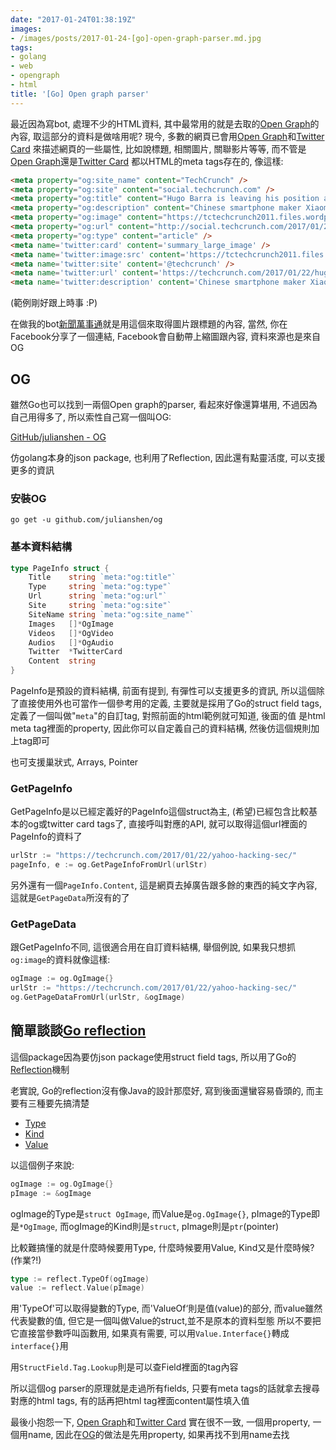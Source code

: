 ```yaml
---
date: "2017-01-24T01:38:19Z"
images:
- /images/posts/2017-01-24-[go]-open-graph-parser.md.jpg
tags:
- golang
- web
- opengraph
- html
title: '[Go] Open graph parser'
---
```


最近因為寫bot, 處理不少的HTML資料, 其中最常用的就是去取的[Open Graph](http://ogp.me/)的內容,
取這部分的資料是做啥用呢? 現今, 多數的網頁已會用[Open Graph](http://ogp.me/)和[Twitter Card](https://dev.twitter.com/cards/overview)
來描述網頁的一些屬性, 比如說標題, 相關圖片, 關聯影片等等, 而不管是[Open Graph](http://ogp.me/)還是[Twitter Card](https://dev.twitter.com/cards/overview)
都以HTML的meta tags存在的, 像這樣:

```html
<meta property="og:site_name" content="TechCrunch" />
<meta property="og:site" content="social.techcrunch.com" />
<meta property="og:title" content="Hugo Barra is leaving his position as head of international at Xiaomi after 3.5&nbsp;years" />
<meta property="og:description" content="Chinese smartphone maker Xiaomi is losing its head of international and primary English-language spokesperson Hugo Barra after he announced his exit from the.." />
<meta property="og:image" content="https://tctechcrunch2011.files.wordpress.com/2016/05/hugo-barra-2.jpg?w=764&amp;h=400&amp;crop=1" />
<meta property="og:url" content="http://social.techcrunch.com/2017/01/22/hugo-barra-is-leaving-his-position-as-head-of-international-at-xiaomi-after-3-5-years/" />
<meta property="og:type" content="article" />
<meta name='twitter:card' content='summary_large_image' />
<meta name='twitter:image:src' content='https://tctechcrunch2011.files.wordpress.com/2016/05/hugo-barra-2.jpg?w=764&#038;h=400&#038;crop=1' />
<meta name='twitter:site' content='@techcrunch' />
<meta name='twitter:url' content='https://techcrunch.com/2017/01/22/hugo-barra-is-leaving-his-position-as-head-of-international-at-xiaomi-after-3-5-years/' />
<meta name='twitter:description' content='Chinese smartphone maker Xiaomi is losing its head of international and primary English-language spokesperson Hugo Barra after he announced his exit from the company.' />
```

(範例剛好跟上時事 :P)

在做我的bot[新聞萬事通](https://line.me/R/ti/p/%40cur4648v)就是用這個來取得圖片跟標題的內容, 當然, 你在Facebook分享了一個連結, Facebook會自動帶上縮圖跟內容, 資料來源也是來自OG

## OG

雖然Go也可以找到一兩個Open graph的parser, 看起來好像還算堪用, 不過因為自己用得多了, 所以索性自己寫一個叫OG:

[GitHub/julianshen - OG](https://github.com/julianshen/og)

仿golang本身的json package, 也利用了Reflection, 因此還有點靈活度, 可以支援更多的資訊

### 安裝OG

```
go get -u github.com/julianshen/og
```

### 基本資料結構

```go
type PageInfo struct {
	Title    string `meta:"og:title"`
	Type     string `meta:"og:type"`
	Url      string `meta:"og:url"`
	Site     string `meta:"og:site"`
	SiteName string `meta:"og:site_name"`
	Images   []*OgImage
	Videos   []*OgVideo
	Audios   []*OgAudio
	Twitter  *TwitterCard
	Content  string
}
```

PageInfo是預設的資料結構, 前面有提到, 有彈性可以支援更多的資訊, 所以這個除了直接使用外也可當作一個參考用的定義,
主要就是採用了Go的struct field tags, 定義了一個叫做"`meta`"的自訂tag, 對照前面的html範例就可知道, 後面的值
是html meta tag裡面的property, 因此你可以自定義自己的資料結構, 然後仿這個規則加上tag即可

也可支援巢狀式, Arrays, Pointer

### GetPageInfo

GetPageInfo是以已經定義好的PageInfo這個struct為主, (希望)已經包含比較基本的og或twitter card tags了,
直接呼叫對應的API, 就可以取得這個url裡面的PageInfo的資料了

```go
urlStr := "https://techcrunch.com/2017/01/22/yahoo-hacking-sec/"
pageInfo, e := og.GetPageInfoFromUrl(urlStr)
```

另外還有一個`PageInfo.Content`, 這是網頁去掉廣告跟多餘的東西的純文字內容, 這就是`GetPageData`所沒有的了

### GetPageData

跟GetPageInfo不同, 這很適合用在自訂資料結構, 舉個例說, 如果我只想抓`og:image`的資料就像這樣:

```go
ogImage := og.OgImage{}
urlStr := "https://techcrunch.com/2017/01/22/yahoo-hacking-sec/"
og.GetPageDataFromUrl(urlStr, &ogImage)
```

## 簡單談談[Go reflection](https://blog.golang.org/laws-of-reflection)

這個package因為要仿json package使用struct field tags, 所以用了Go的[Reflection](https://blog.golang.org/laws-of-reflection)機制

老實說, Go的reflection沒有像Java的設計那麼好, 寫到後面還蠻容易昏頭的, 而主要有三種要先搞清楚

- [Type](https://golang.org/pkg/reflect/#Type)
- [Kind](https://golang.org/pkg/reflect/#Kind)
- [Value](https://golang.org/pkg/reflect/#Value)

以這個例子來說:

```go
ogImage := og.OgImage{}
pImage := &ogImage
```

ogImage的Type是`struct OgImage`, 而Value是`og.OgImage{}`, pImage的Type即是`*OgImage`,
而ogImage的Kind則是`struct`, pImage則是`ptr`(pointer)

比較難搞懂的就是什麼時候要用Type, 什麼時候要用Value, Kind又是什麼時候? (作業?!)

```go
type := reflect.TypeOf(ogImage)
value := reflect.Value(pImage)
```

用'TypeOf'可以取得變數的Type, 而'ValueOf‘則是值(value)的部分, 而value雖然代表變數的值, 但它是一個叫做Value的struct,並不是原本的資料型態
所以不要把它直接當參數呼叫函數用, 如果真有需要, 可以用`Value.Interface{}`轉成`interface{}`用

用`StructField.Tag.Lookup`則是可以查Field裡面的tag內容

所以這個og parser的原理就是走過所有fields, 只要有meta tags的話就拿去搜尋對應的html tags,
有的話再把html tag裡面content屬性填入值

最後小抱怨一下, [Open Graph](http://ogp.me/)和[Twitter Card](https://dev.twitter.com/cards/overview)
實在很不一致, 一個用property, 一個用name, 因此在[OG](https://github.com/julianshen/og)的做法是先用property, 如果再找不到用name去找